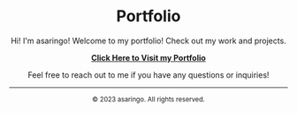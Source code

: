 <div align="center">

# Portfolio

Hi! I'm asaringo! Welcome to my portfolio! Check out my work and projects.

[**Click Here to Visit my Portfolio**](https://asaringo99.github.io/portfolio/home)

Feel free to reach out to me if you have any questions or inquiries!

</div>

---

<div align="center">
  <sub>&copy; 2023 asaringo. All rights reserved.</sub>
</div>
